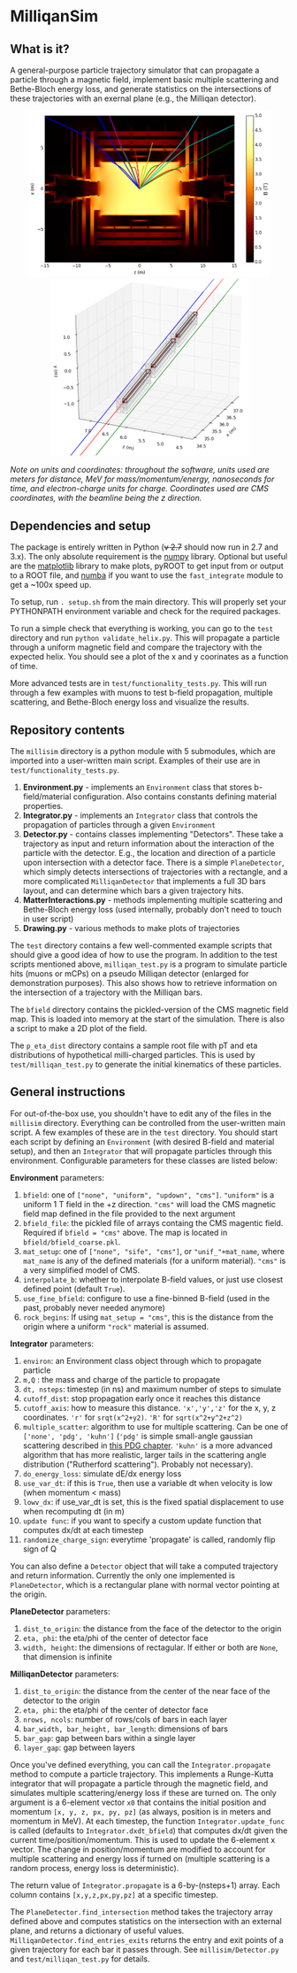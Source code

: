 # MilliqanSim

## What is it?

A general-purpose particle trajectory simulator that can propagate a particle through a magnetic field, implement
basic multiple scattering and Bethe-Bloch energy loss, and generate statistics on the intersections of these trajectories
with an exernal plane (e.g., the Milliqan detector).

<p align="center">
<img src="./images/bfield_with_trajs.png" alt="cross section of CMS b field" width="440"/>
  <img src="./images/detector_hit.png" alt="example mCP hit on detector" width="360"/>
</p>

*Note on units and coordinates: throughout the software, units used are meters for distance, MeV for mass/momentum/energy, nanoseconds
for time, and electron-charge units for charge. Coordinates used are CMS coordinates, with the beamline being the z direction.*

## Dependencies and setup

The package is entirely written in Python (~~v 2.7~~ should now run in 2.7 and 3.x). The only absolute requirement is the [numpy](http://www.numpy.org) 
library. Optional but useful are the [matplotlib](http://matplotlib.org/) library to make plots, pyROOT to get input 
from or output to a ROOT file, and [numba](http://numba.pydata.org/) if you want to use the `fast_integrate` module to get
a ~100x speed up.

To setup, run `. setup.sh` from the main directory. This will properly set your PYTHONPATH environment variable
and check for the required packages.

To run a simple check that everything is working, you can go to the `test` directory and run `python validate_helix.py`.
This will propagate a particle through a uniform magnetic field and compare the trajectory with the expected helix.
You should see a plot of the x and y coorinates as a function of time.

More advanced tests are in `test/functionality_tests.py`. This will run through a few examples with muons
to test b-field propagation, multiple scattering, and Bethe-Bloch energy loss and visualize the results.

## Repository contents

The `millisim` directory is a python module with 5 submodules, which are imported into a user-written main script.
Examples of their use are in `test/functionality_tests.py`.

1. **Environment.py** - implements an `Environment` class that stores b-field/material configuration. Also contains constants defining material properties.
2. **Integrator.py** -  implements an `Integrator` class that controls the propagation of particles through a given `Environment`
3. **Detector.py** - contains classes implementing "Detectors". These take a trajectory as input and return information about the interaction of the particle 
with the detector. E.g., the location and direction of a particle upon intersection with a detector face. There is a simple `PlaneDetector`, which simply detects intersections of trajectories with a rectangle, and a more complicated `MilliqanDetector` that implements a full 3D bars layout, and can determine which bars a given trajectory hits.
4. **MatterInteractions.py** - methods implementing multiple scattering and Bethe-Bloch energy loss (used internally, probably don't need to touch in user script)
5. **Drawing.py** - various methods to make plots of trajectories

The `test` directory contains a few well-commented example scripts that should give a good idea of how to use the program. In addition
to the test scripts mentioned above, `milliqan_test.py` is a program to simulate particle hits (muons or mCPs) on a pseudo Milliqan detector (enlarged for demonstration purposes). This also shows how to retrieve information on the intersection of a trajectory with the Milliqan bars.

The `bfield` directory contains the pickled-version of the CMS magnetic field map. This is loaded into memory at the start
of the simulation. There is also a script to make a 2D plot of the field.

The `p_eta_dist` directory contains a sample root file with pT and eta distributions of hypothetical milli-charged particles.
This is used by `test/milliqan_test.py` to generate the initial kinematics of these particles.

## General instructions

For out-of-the-box use, you shouldn't have to edit any of the files in the `millisim` directory. Everything can be controlled from
the user-written main script. A few examples of these are in the `test` directory. You should start each script by defining an `Environment`
(with desired B-field and material setup), and then an `Integrator` that will propagate particles through this environment.
Configurable parameters for these classes are listed below:

**Environment** parameters:
1. `bfield`: one of `["none", "uniform", "updown", "cms"]`. `"uniform"` is a uniform 1 T field in the +z direction. `"cms"` will load the
CMS magnetic field map defined in the file provided to the next argument
2. `bfield_file`: the pickled file of arrays containg the CMS magentic field. Required if `bfield = "cms"` above. The map is located in `bfield/bfield_coarse.pkl`.
3. `mat_setup`: one of `["none", "sife", "cms"]`, or `"unif_"+mat_name`, where `mat_name` is any of the defined materials (for a uniform material).
`"cms"` is a very simplified model of CMS.
4. `interpolate_b`: whether to interpolate B-field values, or just use closest defined point (default `True`).
5. `use_fine_bfield`: configure to use a fine-binned B-field (used in the past, probably never needed anymore)
6. `rock_begins`: If using `mat_setup = "cms"`, this is the distance from the origin where a uniform `"rock"` material is assumed.

**Integrator** parameters:
1.  `environ`: an Environment class object through which to propagate particle
2.  `m,Q` : the mass and charge of the particle to propagate
3.  `dt, nsteps`: timestep (in ns) and maximum number of steps to simulate
4.  `cutoff_dist`: stop propagation early once it reaches this distance
5.  `cutoff_axis`: how to measure this distance. `'x','y','z'` for the x, y, z coordinates. `'r'` for `srqt(x^2+y2)`. `'R'` for `sqrt(x^2+y^2+z^2)`
6.  `multiple_scatter`: algorithm to use for multiple scattering. Can be one of `['none', 'pdg', 'kuhn']` (`'pdg'` is simple small-angle gaussian scattering
described in [this PDG chapter](http://pdg.lbl.gov/2019/reviews/rpp2018-rev-passage-particles-matter.pdf). `'kuhn'` is a more advanced algorithm that has
more realistic, larger tails in the scattering angle distribution ("Rutherford scattering"). Probably not necessary).
7.  `do_energy_loss`: simulate dE/dx energy loss
8.  `use_var_dt`: if this is `True`, then use a variable dt when velocity is low (when momentum < mass)
9.  `lowv_dx`: if use_var_dt is set, this is the fixed spatial displacement to use when recomputing dt (in m)
10. `update func`: if you want to specify a custom update function that computes dx/dt at each timestep
11. `randomize_charge_sign`: everytime 'propagate' is called, randomly flip sign of Q

You can also define a `Detector` object that will take a computed trajectory and return information. Currently the only
one implemented is `PlaneDetector`, which is a rectangular plane with normal vector pointing at the origin.

**PlaneDetector** parameters:
1. `dist_to_origin`: the distance from the face of the detector to the origin
2. `eta, phi`: the eta/phi of the center of detector face
3. `width, height`: the dimensions of rectagular. If either or both are `None`, that dimension is infinite

**MilliqanDetector** parameters:
1. `dist_to_origin`: the distance from the center of the near face of the detector to the origin
2. `eta, phi`: the eta/phi of the center of detector face
3. `nrows, ncols`: number of rows/cols of bars in each layer
4. `bar_width, bar_height, bar_length`: dimensions of bars
5. `bar_gap`: gap between bars within a single layer
6. `layer_gap`: gap between layers

Once you've defined everything, you can call the `Integrator.propagate` method to compute a particle trajectory. This implements a Runge-Kutta integrator
that will propagate a particle through the magnetic field, and simulates multiple scattering/energy loss if these are turned on.
The only argument is a 6-element vector `x0` that contains the initial position and momentum `[x, y, z, px, py, pz]` (as always, position is in meters and momentum in MeV).
At each timestep, the function `Integrator.update_func` is called (defaults to `Integrator.dxdt_bfield`) that computes dx/dt given the current time/position/momentum.
This is used to update the 6-element x vector. The change in position/momentum are modified to account for multiple scattering and energy loss if turned on
(multiple scattering is a random process, energy loss is deterministic).

The return value of `Integrator.propagate` is a 6-by-(nsteps+1) array. Each column contains `[x,y,z,px,py,pz]` at a specific timestep.

The `PlaneDetector.find_intersection` method takes the trajectory array defined above and computes statistics on the intersection with
an external plane, and returns a dictionary of useful values. `MilliqanDetector.find_entries_exits` returns the entry and exit points of a given trajectory for each bar it passes through. See `millisim/Detector.py` and `test/milliqan_test.py` for details.
